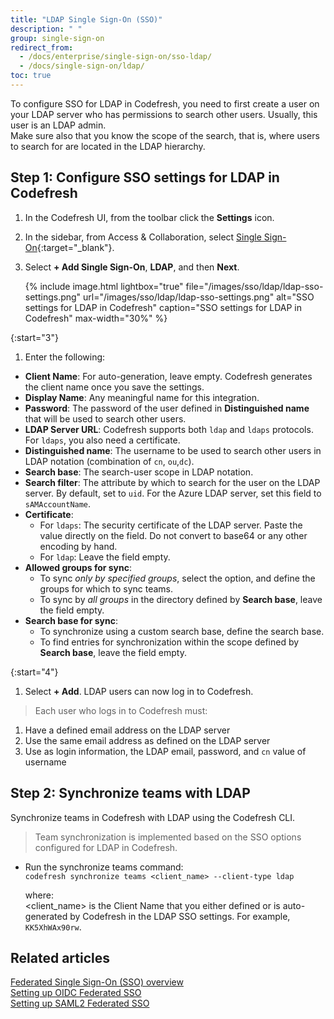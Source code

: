 ```yaml
---
title: "LDAP Single Sign-On (SSO)"
description: " "
group: single-sign-on
redirect_from:
  - /docs/enterprise/single-sign-on/sso-ldap/
  - /docs/single-sign-on/ldap/
toc: true
---
```


To configure SSO for LDAP in Codefresh, you need to first create a user on your LDAP server who has permissions to search other users. Usually,
this user is an LDAP admin.  
Make sure also that you know the scope of the search, that is, where users to search for are located in the LDAP hierarchy.

## Step 1: Configure SSO settings for LDAP in Codefresh
1. In the Codefresh UI, from the toolbar click the **Settings** icon.
1. In the sidebar, from Access & Collaboration, select [Single Sign-On](https://g.codefresh.io/2.0/account-settings/single-sign-on){:target="\_blank"}.
1. Select **+ Add Single Sign-On**, **LDAP**, and then **Next**.

   {% include image.html 
  lightbox="true" 
  file="/images/sso/ldap/ldap-sso-settings.png" 
  url="/images/sso/ldap/ldap-sso-settings.png"
  alt="SSO settings for LDAP in Codefresh"
  caption="SSO settings for LDAP in Codefresh"
  max-width="30%"
  %} 

{:start="3"}
1. Enter the following:
  * **Client Name**: For auto-generation, leave empty. Codefresh generates the client name once you save the settings.
  * **Display Name**: Any meaningful name for this integration.
  * **Password**: The password of the user defined in **Distinguished name** that will be used to search other users.
  * **LDAP Server URL**: Codefresh supports both `ldap` and `ldaps` protocols. For `ldaps`, you also need a certificate.
  * **Distinguished name**: The username to be used to search other users in LDAP notation (combination of `cn`, `ou`,`dc`).
  * **Search base**: The search-user scope in LDAP notation.
  * **Search filter**: The attribute by which to search for the user on the LDAP server. By default, set to `uid`. For the Azure LDAP server, set this field to `sAMAccountName`.
  * **Certificate**: 
      * For `ldaps`: The security certificate of the LDAP server. Paste the value directly on the field. Do not convert to base64 or any other encoding by hand.  
      * For `ldap`: Leave the field empty.
  * **Allowed groups for sync**:   
      * To sync _only by specified groups_, select the option, and define the groups for which to sync teams. 
      * To sync by _all groups_ in the directory defined by **Search base**, leave the field empty. 
  * **Search base for sync**: 
      * To synchronize using a custom search base, define the search base. 
      * To find entries for synchronization within the scope defined by **Search base**, leave the field empty. 

{:start="4"} 
1. Select **+ Add**. LDAP users can now log in to Codefresh.

>Each user who logs in to Codefresh must:
  1. Have a defined email address on the LDAP server
  1. Use the same email address as defined on the LDAP server
  1. Use as login information, the LDAP email, password, and `cn` value of username

## Step 2: Synchronize teams with LDAP 
Synchronize teams in Codefresh with LDAP using the Codefresh CLI.

>Team synchronization is implemented based on the SSO options configured for LDAP in Codefresh. 

* Run the synchronize teams command:  
  `codefresh synchronize teams <client_name> --client-type ldap`  

  where:  
  <client_name> is the Client Name that you either defined or is auto-generated by Codefresh in the LDAP SSO settings. For example, `KK5XhWAx90rw`.



## Related articles
[Federated Single Sign-On (SSO) overview]({{site.baseurl}}/docs/single-sign-on/single-sign-on/)  
[Setting up OIDC Federated SSO]({{site.baseurl}}/docs/single-sign-on/oidc)   
[Setting up SAML2 Federated SSO]({{site.baseurl}}/docs/single-sign-on/saml)  

